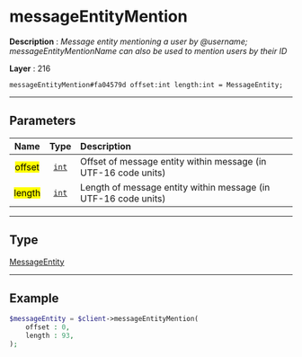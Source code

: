 # messageEntityMention

**Description** : *Message entity mentioning a user by @username; messageEntityMentionName can also be used to mention users by their ID*

**Layer** : 216

```tl
messageEntityMention#fa04579d offset:int length:int = MessageEntity;
```

---

## Parameters

| Name | Type | Description |
| :---: | :---: | :--- |
| <mark>offset</mark> | [`int`](type/int) | Offset of message entity within message (in UTF-16 code units) |
| <mark>length</mark> | [`int`](type/int) | Length of message entity within message (in UTF-16 code units) |

---

## Type

[MessageEntity](type/MessageEntity)

---

## Example

```php
$messageEntity = $client->messageEntityMention(
	offset : 0,
	length : 93,
);
```